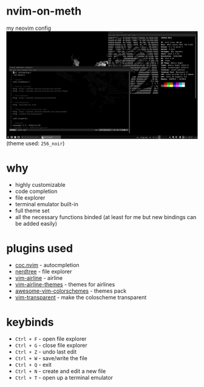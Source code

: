 # nvim-on-meth
my neovim config
![ss](ghoulss.png)<br>
(theme used: `256_noir`)

# why
- highly customizable
- code completion
- file explorer
- terminal emulator built-in
- full theme set
- all the necessary functions binded (at least for me but new bindings can be added easily)

# plugins used
- [coc.nvim](https://github.com/neoclide/coc.nvim) - autocmpletion
- [nerdtree](https://github.com/preservim/nerdtree) - file explorer
- [vim-airline](https://github.com/vim-airline/vim-airline) - airline
- [vim-airline-themes](https://github.com/vim-airline/vim-airline-themes) - themes for airlines
- [awesome-vim-colorschemes](https://github.com/rafi/awesome-vim-colorschemes) - themes pack
- [vim-transparent](https://github.com/tribela/vim-transparent) - make the coloscheme transparent

# keybinds
- `Ctrl + F` - open file explorer
- `Ctrl + G` - close file explorer
- `Ctrl + Z` - undo last edit
- `Ctrl + W` - save/write the file
- `Ctrl + Q` - exit
- `Ctrl + N` - create and edit a new file
- `Ctrl + T` - open up a terminal emulator
